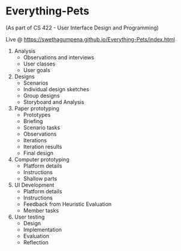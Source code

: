# Everything-Pets

(As part of CS 422 - User Interface Design and Programming)

Live @ https://swethagumpena.github.io/Everything-Pets/index.html

1. Analysis
   - Observations and interviews
   - User classes
   - User goals
2. Designs
   - Scenarios
   - Individual design sketches
   - Group designs
   - Storyboard and Analysis
3. Paper prototyping
   - Prototypes
   - Briefing
   - Scenario tasks
   - Observations
   - Iterations
   - Iteration results
   - Final design
4. Computer prototyping
   - Platform details
   - Instructions
   - Shallow parts
5. UI Development
   - Platform details
   - Instructions
   - Feedback from Heuristic Evaluation
   - Member tasks
6. User testing
   - Design
   - Implementation
   - Evaluation
   - Reflection
